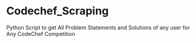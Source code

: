 # Codechef_Scraping
Python Script to get All Problem Statements and Solutions of any user for Any CodeChef Competition 
